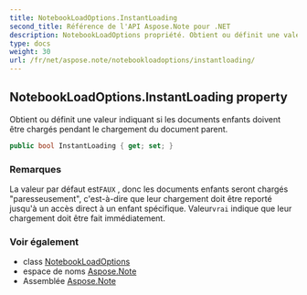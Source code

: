 ```yaml
---
title: NotebookLoadOptions.InstantLoading
second_title: Référence de l'API Aspose.Note pour .NET
description: NotebookLoadOptions propriété. Obtient ou définit une valeur indiquant si les documents enfants doivent être chargés pendant le chargement du document parent.
type: docs
weight: 30
url: /fr/net/aspose.note/notebookloadoptions/instantloading/
---
```

## NotebookLoadOptions.InstantLoading property

Obtient ou définit une valeur indiquant si les documents enfants doivent être chargés pendant le chargement du document parent.

```csharp
public bool InstantLoading { get; set; }
```

### Remarques

La valeur par défaut est`FAUX` , donc les documents enfants seront chargés "paresseusement", c'est-à-dire que leur chargement doit être reporté jusqu'à un accès direct à un enfant spécifique. Valeur`vrai` indique que leur chargement doit être fait immédiatement.

### Voir également

* class [NotebookLoadOptions](../)
* espace de noms [Aspose.Note](../../notebookloadoptions/)
* Assemblée [Aspose.Note](../../../)


